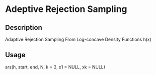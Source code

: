 # Adeptive Rejection Sampling
## Description
Adaptive Rejection Sampling From Log-concave Density Functions h(x)
## Usage
ars(h, start, end, N, k = 3, x1 = NULL, xk = NULL)
